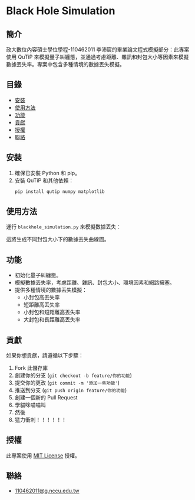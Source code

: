 # Black Hole Simulation

## 簡介

政大數位內容碩士學位學程-110462011 李沛宸的畢業論文程式模擬部分：此專案使用 QuTiP 來模擬量子糾纏態，並通過考慮距離、雜訊和封包大小等因素來模擬數據丟失率。專案中包含多種情境的數據丟失模擬。

## 目錄

- [安裝](#安裝)
- [使用方法](#使用方法)
- [功能](#功能)
- [貢獻](#貢獻)
- [授權](#授權)
- [聯絡](#聯絡)

## 安裝

1. 確保已安裝 Python 和 pip。
2. 安裝 QuTiP 和其他依賴：
   ```bash
   pip install qutip numpy matplotlib
   ```

## 使用方法

運行 `blackhole_simulation.py` 來模擬數據丟失：

這將生成不同封包大小下的數據丟失曲線圖。

## 功能

- 初始化量子糾纏態。
- 模擬數據丟失率，考慮距離、雜訊、封包大小、環境因素和網路擁塞。
- 提供多種情境的數據丟失模擬：
  - 小封包高丟失率
  - 短距離高丟失率
  - 小封包和短距離高丟失率
  - 大封包和長距離高丟失率

## 貢獻

如果你想貢獻，請遵循以下步驟：

1. Fork 此儲存庫
2. 創建你的分支 (`git checkout -b feature/你的功能`)
3. 提交你的更改 (`git commit -m '添加一些功能'`)
4. 推送到分支 (`git push origin feature/你的功能`)
5. 創建一個新的 Pull Request
6. 學貓咪喵喵叫
7. 然後
8. 猛力衝刺！！！！！！

## 授權

此專案使用 [MIT License](LICENSE) 授權。

## 聯絡

- 110462011@g.nccu.edu.tw

